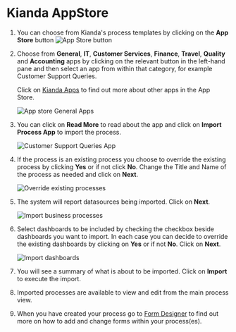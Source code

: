# Kianda AppStore #

1. You can choose from Kianda's process templates by clicking on the **App Store** button ![App Store button](C:\Kianda\docs-dev\platform\images\appstore.png)

2. Choose from **General**, **IT**, **Customer Services**, **Finance**, **Travel**, **Quality** and **Accounting** apps by clicking on the relevant button in the left-hand pane and then select an app from within that category, for example Customer Support Queries.

   Click on [Kianda Apps](platform/appstore.md) to find out more about other apps in the App Store.

   ![App store General Apps](C:\Kianda\docs-dev\platform\images\appstoreegs2.png)

3. You can click on **Read More** to read about the app and click on **Import Process App** to import the process. 

   ![Customer Support Queries App](C:\Kianda\docs-dev\platform\images\supportapp.png) 

4. If the process is an existing process you choose to override the existing process by clicking **Yes** or if not click **No**. Change the Title and Name of the process as needed and click on **Next**.

   ![Override existing processes](C:\Kianda\docs-dev\platform\images\importcustomerprocess.png) 

5. The system will report datasources being imported. Click on **Next**. 

   ![Import business processes](C:\Kianda\docs-dev\platform\images\importbusinessprocess.png)

6. Select dashboards to be included by checking the checkbox beside dashboards you want to import. In each case you can decide to override the existing dashboards by clicking on **Yes** or if not **No**. Click on **Next**.

   ![Import dashboards](C:\Kianda\docs-dev\platform\images\importcustomerdashboard.png)

7. You will see a summary of what is about to be imported. Click on **Import** to execute the import.

8. Imported processes are available to view and edit from the main process view.

9. When you have created your process go to [Form Designer](platform/form_designer.md) to find out more on how to add and change forms within your process(es).